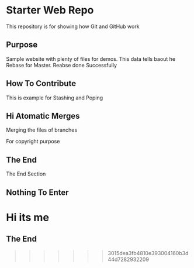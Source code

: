 # Starter Web Repo

This repository is for showing how Git and GitHub work

## Purpose

Sample website with plenty of files for demos. This data tells baout he Rebase for Master. Reabse done Successfully

## How To Contribute

This is example for Stashing and Poping

## Hi Atomatic Merges

Merging the files of branches

For copyright purpose

## The End

The End Section

## Nothing To Enter

Hi its me
=======
## The End
>>>>>>> 3015dea3fb4810e393004160b3d44d7282932209
